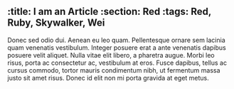 :title: I am an Article
:section: Red
:tags: Red, Ruby, Skywalker, Wei
---
Donec sed odio dui. Aenean eu leo quam. Pellentesque ornare sem lacinia quam venenatis vestibulum. Integer posuere erat a ante venenatis dapibus posuere velit aliquet. Nulla vitae elit libero, a pharetra augue. Morbi leo risus, porta ac consectetur ac, vestibulum at eros. Fusce dapibus, tellus ac cursus commodo, tortor mauris condimentum nibh, ut fermentum massa justo sit amet risus. Donec id elit non mi porta gravida at eget metus.
